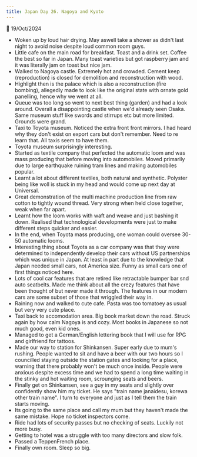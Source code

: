 ```yaml
---
title: Japan Day 26. Nagoya and Kyoto
---
```

🌱
19/Oct/2024

- Woken up by loud hair drying. May aswell take a shower as didn't last night to avoid noise despite loud common room guys.
- Little cafe on the main road for breakfast. Toast and a drink set. Coffee the best so far in Japan. Many toast varieties but got raspberry jam and it was literally jam on toast but nice jam.
- Walked to Nagoya castle. Extremely hot and crowded. Cement keep (reproduction) is closed for demolition and reconstruction with wood. 
- Highlight then is the palace which is also a reconstruction (fire bombing), allegedly made to look like the original state with ornate gold panelling, hence why we went at all.
- Queue was too long so went to next best thing (garden) and had a look around. Overall a disappointing castle when we'd already seen Osaka. Same museum stuff like swords and stirrups etc but more limited. Grounds were grand.
- Taxi to Toyota museum. Noticed the extra front front mirrors. I had heard why they don't exist on export cars but don't remember. Need to re learn that. All taxis seem to have them.
- Toyota museum surprisingly interesting.
- Started as textile company that perfected the automatic loom and was mass producing that before moving into automobiles. Moved primarily due to large earthquake ruining tram lines and making automobiles popular.
- Learnt a lot about different textiles, both natural and synthetic. Polyster being like woll is stuck in my head and would come up next day at Universal.
- Great demonstration of the multi machine production line from raw cotton to tightly wound thread. Very strong when held close together, weak when far apart.
- Learnt how the loom works with waft and weave and just bashing it down. Realised that technological developments were just to make different steps quicker and easier.
- In the end, when Toyota mass producing, one woman could oversee 30-50 automatic looms.
- Interesting thing about Toyota as a car company was that they were determined to independently develop their cars without US partnerships which was unique in Japan. At least in part due to the knowledge that Japan needed small cars, not America size. Funny as small cars one of first things noticed here.
- Lots of cool car features that are retired like retractable bumper bar snd auto seatbelts. Made me think about all the crezy features that have been thought of but never made it through. The features in our modern cars are some subset of those that wriggled their way in.
- Raining now and walked to cute cafe. Pasta was too tomatoey as usual but very very cute place.
- Taxi back to accomodation area. Big book market down the road. Struck again by how calm Nagoya is and cozy. Most books in Japanese so not much good, even kid ones.
- Managed to get a German/English lettering book that I will use for RPG and girlfriend for tattoos.
- Made our way to station for Shinkansen. Super early due to mum's rushing. People wanted to sit and have a beer with our two hours so I councilled staying outside the station gates and looking for a place, warning that there probably won't be much once inside. People were anxious despite excess time and we had to spend a long time waiting in the stinky and hot waiting room, scrounging seats and beers.
- Finally get on Shinkansen, see a guy in my seats and slightly over confidently show him my ticket. He says "train name janaidesu, korewa other train name". I turn to everyone and just as I tell them the train starts moving.
- Its going to the same place and call my mum but they haven't made the same mistake. Hope no ticket inspectors come.
- Ride had lots of security passes but no checking of seats. Luckily not more busy.
- Getting to hotel was a struggle with too many directors and slow folk. 
- Passed a TeppenFrench place.
- Finally own room. Sleep so big.
